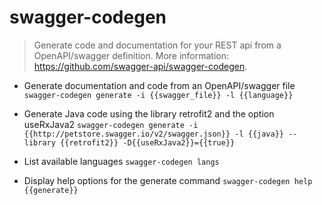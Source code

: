 # swagger-codegen
> Generate code and documentation for your REST api from a OpenAPI/swagger definition.
> More information: <https://github.com/swagger-api/swagger-codegen>.

- Generate documentation and code from an OpenAPI/swagger file
`swagger-codegen generate -i {{swagger_file}} -l {{language}}`

- Generate Java code using the library retrofit2 and the option useRxJava2
`swagger-codegen generate -i {{http://petstore.swagger.io/v2/swagger.json}} -l {{java}} --library {{retrofit2}} -D{{useRxJava2}}={{true}}`

- List available languages
`swagger-codegen langs`

- Display help options for the generate command
`swagger-codegen help {{generate}}`
